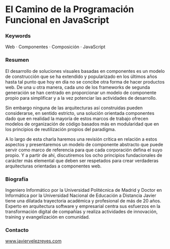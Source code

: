 # El Camino de la Programación Funcional en JavaScript

### Keywords

Web · Componentes · Composición · JavaScript

### Resumen

El desarrollo de soluciones visuales basadas en componentes es un modelo de construcción que se ha extendido y popularizado en los últimos años hasta tal punto que hoy en día no se concibe otra forma de hacer productos web. De una u otra manera, cada uno de los frameworks de segunda generación se han centrado en proporcionar un modelo de componente propio para simplificar y a la vez potenciar las actividades de desarrollo.

Sin embargo ninguna de las arquitecturas así construidas pueden considerarse, en sentido estricto, una solución orientada componentes dado que en realidad la mayoría de estos marcos de trabajo ofrecen modelos de organización de código basados más en modularidad que en los principios de reutilización propios del paradigma.

A lo largo de esta charla haremos una revisión crítica en relación a estos aspectos y presentaremos un modelo de componente abstracto que puede servir como marco de referencia para que cada corporación defina el suyo propio. Y a partir de ahí, discutiremos los ocho principios fundacionales de carácter más elemental que deben ser respetados para crear verdaderas arquitecturas orientadas a componentes web.

### Biografía

Ingeniero Informático por la Universidad Politécnica de Madrid y Doctor en Informática por la Universidad Nacional de Educación a Distancia Javier tiene una dilatada trayectoria académica y profesional de más de 20 años. Experto en arquitectura software y empresarial centra sus esfuerzos en la transformación digital de compañías y realiza actividades de innovación, training y evangelización en comunidad.

### Contacto

www.javiervelezreyes.com
